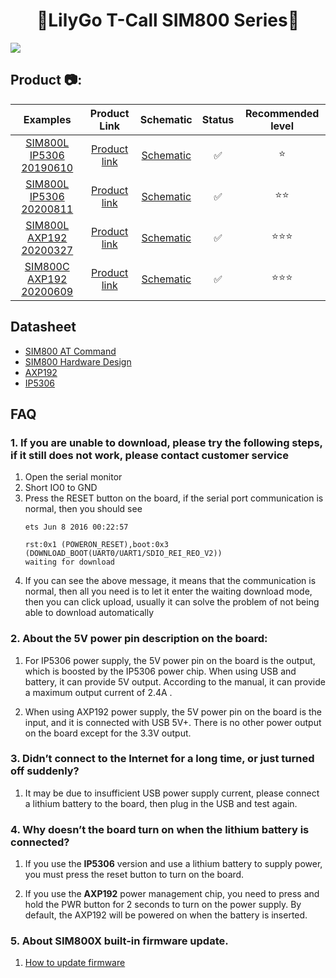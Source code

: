 
<h1 align = "center">🌟LilyGo T-Call SIM800 Series🌟</h1>

![](image/Product.jpg)

<h2 align = "left">Product 📷:</h2>

|                      Examples                      |                           Product  Link                            |                          Schematic                          | Status | Recommended level |
| :------------------------------------------------: | :----------------------------------------------------------------: | :---------------------------------------------------------: | :----: | :---------------: |
| [SIM800L IP5306 20190610](./doc/SIM800L_IP5306.MD) |  [Product link](https://www.aliexpress.com/item/33045221960.html)  | [Schematic](./schematic/LilyGo-SIM800L-IP5306-20190610.pdf) |   ✅    |         ⭐         |
| [SIM800L IP5306 20200811](./doc/SIM800L_IP5306.MD) | [Product link](https://pt.aliexpress.com/item/4000959701330.html)  | [Schematic](./schematic/LilyGo-SIM800L-IP5306-20200811.pdf) |   ✅    |        ⭐⭐         |
| [SIM800L AXP192 20200327](./doc/SIM800L_AXP192.MD) | [Product link](https://www.aliexpress.com/item/4000959701330.html) |  [Schematic](./schematic/LilyGo-SIM800L-PMU-20200409.pdf)   |   ✅    |        ⭐⭐⭐        |
| [SIM800C AXP192 20200609](./doc/SIM800C_AXP192.MD) | [Product link](https://pt.aliexpress.com/item/4001274909689.html)  |    [Schematic](./schematic/LilyGo-SIM800C-20200630.pdf)     |   ✅    |        ⭐⭐⭐        |

## Datasheet
- [SIM800 AT Command](./datasheet/sim800_series_at_command_manual_v1.01.pdf)
- [SIM800 Hardware Design](./datasheet/SIM800_Hardware%20Design_V1.08.pdf)
- [AXP192](http://www.x-powers.com/en.php/Info/product_detail/article_id/29)
- [IP5306](./datasheet/IP5306%20REG%20V1.4.pdf)


## FAQ

### 1. If you are unable to download, please try the following steps, if it still does not work, please contact customer service
1. Open the serial monitor
2. Short IO0 to GND
3. Press the RESET button on the board, if the serial port communication is normal, then you should see
    ```
    ets Jun 8 2016 00:22:57

    rst:0x1 (POWERON_RESET),boot:0x3 (DOWNLOAD_BOOT(UART0/UART1/SDIO_REI_REO_V2))
    waiting for download
    ```
4. If you can see the above message, it means that the communication is normal, then all you need is to let it enter the waiting download mode, then you can click upload, usually it can solve the problem of not being able to download automatically

### 2. About the 5V power pin description on the board:

1. For IP5306 power supply, the 5V power pin on the board is the output, which is boosted by the IP5306 power chip. When using USB and battery, it can provide 5V output. According to the manual, it can provide a maximum output current of 2.4A .

2. When using AXP192 power supply, the 5V power pin on the board is the input, and it is connected with USB 5V+. There is no other power output on the board except for the 3.3V output.


### 3. Didn’t connect to the Internet for a long time, or just turned off suddenly?
 
1. It may be due to insufficient USB power supply current, please connect a lithium battery to the board, then plug in the USB and test again.


### 4. Why doesn’t the board turn on when the lithium battery is connected? 

1. If you use the **IP5306** version and use a lithium battery to supply power, you must press the reset button to turn on the board. 

2. If you use the **AXP192** power management chip, you need to press and hold the PWR button for 2 seconds to turn on the power supply. By default, the AXP192 will be powered on when the battery is inserted. 


### 5. About SIM800X built-in firmware update.

1. [How to update firmware](doc/How%20to%20update%20firmware.md)
